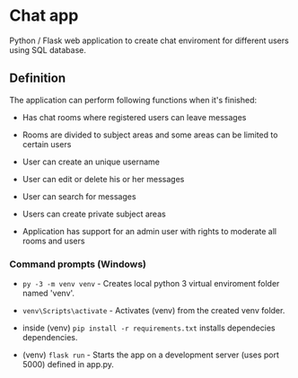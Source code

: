 # Chat app

Python / Flask web application to create chat enviroment for different users using SQL database.

## Definition

The application can perform following functions when it's finished: 

* Has chat rooms where registered users can leave messages

* Rooms are divided to subject areas and some areas can be limited to certain users

* User can create an unique username

* User can edit or delete his or her messages

* User can search for messages

* Users can create private subject areas

* Application has support for an admin user with rights to moderate all rooms and users

### Command prompts (Windows)

* `py -3 -m venv venv` - Creates local python 3 virtual enviroment folder named 'venv'.

* `venv\Scripts\activate` - Activates (venv) from the created venv folder.

*  inside (venv) `pip install -r requirements.txt` installs dependecies dependencies.

* (venv) `flask run` - Starts the app on a development server (uses port 5000) defined in app.py.
